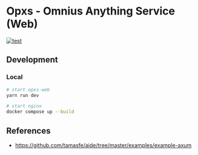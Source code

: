 # Opxs - Omnius Anything Service (Web)
[![test](https://github.com/omnius-labs/opxs-web/actions/workflows/test.yml/badge.svg)](https://github.com/omnius-labs/opxs-web/actions/workflows/test.yml)

## Development

### Local

```sh
# start opxs-web
yarn run dev
```

```sh
# start nginx
docker compose up --build
```

## References
- https://github.com/tamasfe/aide/tree/master/examples/example-axum
